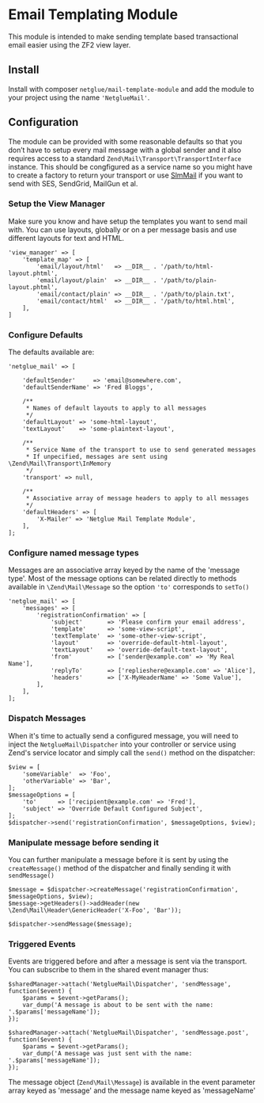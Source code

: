 # Email Templating Module

This module is intended to make sending template based transactional email easier using the ZF2 view layer.

## Install

Install with composer `netglue/mail-template-module` and add the module to your project using the name `'NetglueMail'`.

## Configuration

The module can be provided with some reasonable defaults so that you don’t have to setup every mail message with a global sender and it also requires access to a standard `Zend\Mail\Transport\TransportInterface` instance. This should be congfigured as a service name so you might have to create a factory to return your transport or use [SlmMail](https://github.com/juriansluiman/SlmMail) if you want to send with SES, SendGrid, MailGun et al.

### Setup the View Manager

Make sure you know and have setup the templates you want to send mail with. You can use layouts, globally or on a per message basis and use different layouts for text and HTML.

    'view_manager' => [
        'template_map' => [
            'email/layout/html'   => __DIR__ . '/path/to/html-layout.phtml',
            'email/layout/plain'  => __DIR__ . '/path/to/plain-layout.phtml',
            'email/contact/plain' => __DIR__ . '/path/to/plain.txt',
            'email/contact/html'  => __DIR__ . '/path/to/html.html',
        ],
    ]

### Configure Defaults

The defaults available are:
    
    'netglue_mail' => [
        
        'defaultSender'     => 'email@somewhere.com',
        'defaultSenderName' => 'Fred Bloggs',
        
        /**
         * Names of default layouts to apply to all messages
         */
        'defaultLayout' => 'some-html-layout',
        'textLayout'    => 'some-plaintext-layout',
        
        /**
         * Service Name of the transport to use to send generated messages
         * If unpecified, messages are sent using \Zend\Mail\Transport\InMemory
         */
        'transport' => null,
        
        /**
         * Associative array of message headers to apply to all messages
         */
        'defaultHeaders' => [
            'X-Mailer' => 'Netglue Mail Template Module',
        ],
    ];

### Configure named message types

Messages are an associative array keyed by the name of the 'message type'. Most of the message options can be related directly to methods available in `\Zend\Mail\Message` so the option `'to'` corresponds to `setTo()`

    'netglue_mail' => [
        'messages' => [
            'registrationConfirmation' => [
                'subject'       => 'Please confirm your email address',
                'template'      => 'some-view-script',
                'textTemplate'  => 'some-other-view-script',
                'layout'        => 'override-default-html-layout',
                'textLayout'    => 'override-default-text-layout',
                'from'          => ['sender@example.com' => 'My Real Name'],
                'replyTo'       => ['replieshere@example.com' => 'Alice'],
                'headers'       => ['X-MyHeaderName' => 'Some Value'],
            ],
        ],
    ];

### Dispatch Messages

When it's time to actually send a configured message, you will need to inject the `NetglueMail\Dispatcher` into your controller or service using Zend's service locator and simply call the `send()` method on the dispatcher:
    
    $view = [
        'someVariable'  => 'Foo',
        'otherVariable' => 'Bar',
    ];
    $messageOptions = [
        'to'      => ['recipient@example.com' => 'Fred'],
        'subject' => 'Override Default Configured Subject',
    ];
    $dispatcher->send('registrationConfirmation', $messageOptions, $view);

### Manipulate message before sending it

You can further manipulate a message before it is sent by using the `createMessage()` method of the dispatcher and finally sending it with `sendMessage()`
    
    $message = $dispatcher->createMessage('registrationConfirmation', $messageOptions, $view);
    $message->getHeaders()->addHeader(new \Zend\Mail\Header\GenericHeader('X-Foo', 'Bar'));
    
    $dispatcher->sendMessage($message);
    
### Triggered Events

Events are triggered before and after a message is sent via the transport. You can subscribe to them in the shared event manager thus:

    $sharedManager->attach('NetglueMail\Dispatcher', 'sendMessage', function($event) {
        $params = $event->getParams();
        var_dump('A message is about to be sent with the name: '.$params['messageName']);
    });
    
    $sharedManager->attach('NetglueMail\Dispatcher', 'sendMessage.post', function($event) {
        $params = $event->getParams();
        var_dump('A message was just sent with the name: '.$params['messageName']);
    });

The message object (`Zend\Mail\Message`) is available in the event parameter array keyed as 'message' and the message name keyed as 'messageName'
